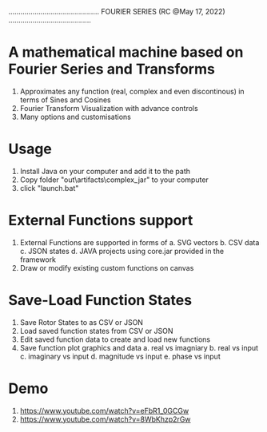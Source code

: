 .............................................   FOURIER SERIES  (RC @May 17, 2022) .........................................

# A mathematical machine based on Fourier Series and Transforms

1. Approximates any function (real, complex and even discontinous) in terms of Sines and Cosines
2. Fourier Transform Visualization with advance controls	
3. Many options and customisations

# Usage

1. Install Java on your computer and add it to the path
2. Copy folder "out\artifacts\complex_jar" to your computer
2. click "launch.bat"

# External Functions support
1. External Functions are supported in forms of
	a. SVG vectors
	b. CSV data
	c. JSON states
	d. JAVA projects using core.jar provided in the framework
2. Draw or modify existing custom functions on canvas

# Save-Load Function States

1. Save Rotor States to as CSV or JSON
2. Load saved function states from CSV or JSON
3. Edit saved function data to create and load new functions
4. Save function plot graphics and data
	a. real vs imagniary
	b. real vs input
	c. imaginary vs input
	d. magnitude vs input
	e. phase vs input

# Demo

1. https://www.youtube.com/watch?v=eFbR1_0GCGw
2. https://www.youtube.com/watch?v=8WbKhzp2rGw

